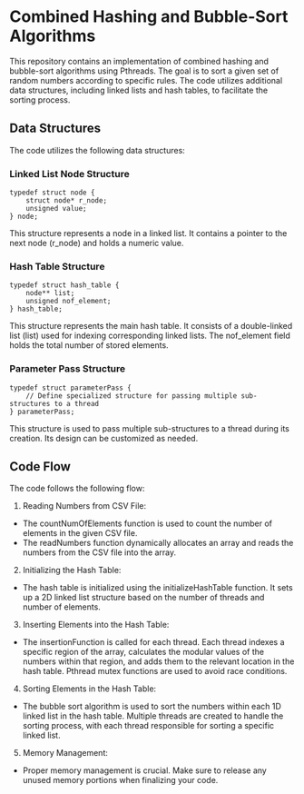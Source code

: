 # Combined Hashing and Bubble-Sort Algorithms
This repository contains an implementation of combined hashing and bubble-sort algorithms using Pthreads. The goal is to sort a given set of random numbers according to specific rules. The code utilizes additional data structures, including linked lists and hash tables, to facilitate the sorting process.

## Data Structures
The code utilizes the following data structures:
### Linked List Node Structure
```
typedef struct node {
    struct node* r_node;
    unsigned value;
} node;
```
This structure represents a node in a linked list. It contains a pointer to the next node (r_node) and holds a numeric value.

### Hash Table Structure
```
typedef struct hash_table {
    node** list;
    unsigned nof_element;
} hash_table;
```
This structure represents the main hash table. It consists of a double-linked list (list) used for indexing corresponding linked lists. The nof_element field holds the total number of stored elements.
### Parameter Pass Structure
```
typedef struct parameterPass {
    // Define specialized structure for passing multiple sub-structures to a thread
} parameterPass;
```
This structure is used to pass multiple sub-structures to a thread during its creation. Its design can be customized as needed.

## Code Flow
The code follows the following flow:

1. Reading Numbers from CSV File:
+ The countNumOfElements function is used to count the number of elements in the given CSV file.
+ The readNumbers function dynamically allocates an array and reads the numbers from the CSV file into the array.
2. Initializing the Hash Table:
+ The hash table is initialized using the initializeHashTable function. It sets up a 2D linked list structure based on the number of threads and number of elements.
3. Inserting Elements into the Hash Table:
+ The insertionFunction is called for each thread. Each thread indexes a specific region of the array, calculates the modular values of the numbers within that region, and adds them to the relevant location in the hash table. Pthread mutex functions are used to avoid race conditions.
4. Sorting Elements in the Hash Table:
+ The bubble sort algorithm is used to sort the numbers within each 1D linked list in the hash table. Multiple threads are created to handle the sorting process, with each thread responsible for sorting a specific linked list.
5. Memory Management:
+ Proper memory management is crucial. Make sure to release any unused memory portions when finalizing your code.


